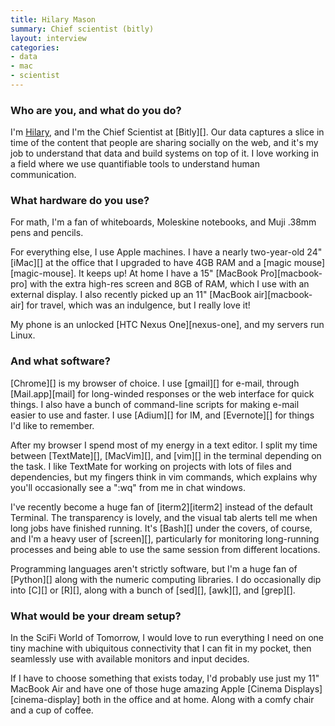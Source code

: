```yaml
---
title: Hilary Mason
summary: Chief scientist (bitly)
layout: interview
categories:
- data
- mac
- scientist
---
```


### Who are you, and what do you do?

I'm [Hilary](http://www.hilarymason.com/ "Hilary's website."), and I'm the Chief Scientist at [Bitly][]. Our data captures a slice in time of the content that people are sharing socially on the web, and it's my job to understand that data and build systems on top of it. I love working in a field where we use quantifiable tools to understand human communication.

### What hardware do you use?

For math, I'm a fan of whiteboards, Moleskine notebooks, and Muji .38mm pens and pencils.

For everything else, I use Apple machines. I have a nearly two-year-old 24" [iMac][] at the office that I upgraded to have 4GB RAM and a [magic mouse][magic-mouse]. It keeps up! At home I have a 15" [MacBook Pro][macbook-pro] with the extra high-res screen and 8GB of RAM, which I use with an external display. I also recently picked up an 11" [MacBook air][macbook-air] for travel, which was an indulgence, but I really love it!

My phone is an unlocked [HTC Nexus One][nexus-one], and my servers run Linux.

### And what software?

[Chrome][] is my browser of choice. I use [gmail][] for e-mail, through [Mail.app][mail] for long-winded responses or the web interface for quick things. I also have a bunch of command-line scripts for making e-mail easier to use and faster. I use [Adium][] for IM, and [Evernote][] for things I'd like to remember.

After my browser I spend most of my energy in a text editor. I split my time between [TextMate][], [MacVim][], and [vim][] in the terminal depending on the task. I like TextMate for working on projects with lots of files and dependencies, but my fingers think in vim commands, which explains why you'll occasionally see a ":wq" from me in chat windows.

I've recently become a huge fan of [iterm2][iterm2] instead of the default Terminal. The transparency is lovely, and the visual tab alerts tell me when long jobs have finished running. It's [Bash][] under the covers, of course, and I'm a heavy user of [screen][], particularly for monitoring long-running processes and being able to use the same session from different locations.

Programming languages aren't strictly software, but I'm a huge fan of [Python][] along with the numeric computing libraries. I do occasionally dip into [C][] or [R][], along with a bunch of [sed][], [awk][], and [grep][].

### What would be your dream setup?

In the SciFi World of Tomorrow, I would love to run everything I need on one tiny machine with ubiquitous connectivity that I can fit in my pocket, then seamlessly use with available monitors and input decides.

If I have to choose something that exists today, I'd probably use just my 11" MacBook Air and have one of those huge amazing Apple [Cinema Displays][cinema-display] both in the office and at home. Along with a comfy chair and a cup of coffee.